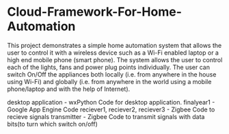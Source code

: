 # Cloud-Framework-For-Home-Automation
This project demonstrates a simple home automation system that allows the user to control it with a wireless device such as a Wi-Fi enabled laptop or a high end mobile phone (smart phone). The system allows the user to control each of the lights, fans and power plug points individually. The user can switch On/Off the appliances both locally (i.e. from anywhere in the house using Wi-Fi) and globally (i.e. from anywhere in the world using a mobile phone/laptop and with the help of Internet).

desktop application - wxPython Code for desktop application.
finalyear1 - Google App Engine Code
reciever1, reciever2, reciever3 - Zigbee Code to recieve signals
transmitter - Zigbee Code to transmit signals with data bits(to turn which switch on/off)
